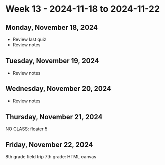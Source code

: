 # Week 13 - 2024-11-18 to 2024-11-22

## Monday, November 18, 2024

- Review last quiz
- Review notes

## Tuesday, November 19, 2024

- Review notes

## Wednesday, November 20, 2024

- Review notes

## Thursday, November 21, 2024

NO CLASS: floater 5

## Friday, November 22, 2024

8th grade field trip
7th grade: HTML canvas
